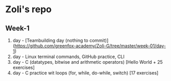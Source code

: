 # Zoli's repo

## Week-1
1. day - [Teambuilding day (nothing to commit)] (https://github.com/greenfox-academy/Zoli-G/tree/master/week-01/day-1)
2. day - Linux terminal commands, GitHub practice, CLI
3. day - C (datatypes, bitwise and arithmetic operators) [Hello World + 25 exercises]
4. day - C practice wit loops (for, while, do-while, switch) [17 exercises]
